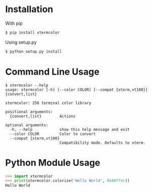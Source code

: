 Installation
============

With pip

```bash
$ pip install xtermcolor
```

Using setup.py

```bash
$ python setup.py install
```

Command Line Usage
==================

    $ xtermcolor --help
    usage: xtermcolor [-h] [--color COLOR] [--compat {xterm,vt100}] {convert,list}

    xtermcolor: 256 terminal color library

    positional arguments:
      {convert,list}        Actions

    optional arguments:
      -h, --help            show this help message and exit
      --color COLOR         Color to convert
      --compat {xterm,vt100}
                            Compatibility mode. Defaults to xterm.


Python Module Usage
===================

```python
>>> import xtermcolor
>>> print(xtermcolor.colorize('Hello World', 0x00ffec))
Hello World
```
